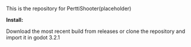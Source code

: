 This is the repository for PerttiShooter(placeholder) 

**Install:**

Download the most recent build from releases or clone the repository and import it in godot 3.2.1

